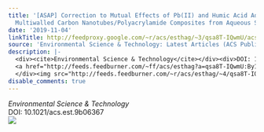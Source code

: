 ```yaml
---
title: '[ASAP] Correction to Mutual Effects of Pb(II) and Humic Acid Adsorption on
  Multiwalled Carbon Nanotubes/Polyacrylamide Composites from Aqueous Solutions'
date: '2019-11-04'
linkTitle: http://feedproxy.google.com/~r/acs/esthag/~3/qsa8T-IQwmU/acs.est.9b06367
source: 'Environmental Science & Technology: Latest Articles (ACS Publications)'
description: |-
  <div><cite>Environmental Science & Technology</cite></div><div>DOI: 10.1021/acs.est.9b06367</div><div class="feedflare">
  <a href="http://feeds.feedburner.com/~ff/acs/esthag?a=qsa8T-IQwmU:By18jxurg6o:yIl2AUoC8zA"><img src="http://feeds.feedburner.com/~ff/acs/esthag?d=yIl2AUoC8zA" border="0"></img></a>
  </div><img src="http://feeds.feedburner.com/~r/acs/esthag/~4/qsa8T-IQwmU" height="1" width="1" ...
disable_comments: true
---
```

<div><cite>Environmental Science & Technology</cite></div><div>DOI: 10.1021/acs.est.9b06367</div><div class="feedflare">
<a href="http://feeds.feedburner.com/~ff/acs/esthag?a=qsa8T-IQwmU:By18jxurg6o:yIl2AUoC8zA"><img src="http://feeds.feedburner.com/~ff/acs/esthag?d=yIl2AUoC8zA" border="0"></img></a>
</div><img src="http://feeds.feedburner.com/~r/acs/esthag/~4/qsa8T-IQwmU" height="1" width="1" ...